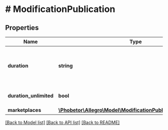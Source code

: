 # # ModificationPublication

## Properties

Name | Type | Description | Notes
------------ | ------------- | ------------- | -------------
**duration** | **string** | Offer duration time provided in [ISO 8601](https://en.wikipedia.org/wiki/ISO_8601) format. | [optional]
**duration_unlimited** | **bool** | Unlimited duration time. | [optional]
**marketplaces** | [**\Phobetor\Allegro\Model\ModificationPublicationMarketplaces**](ModificationPublicationMarketplaces.md) |  | [optional]

[[Back to Model list]](../../README.md#models) [[Back to API list]](../../README.md#endpoints) [[Back to README]](../../README.md)
